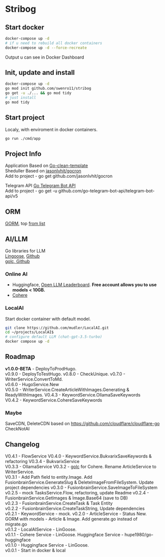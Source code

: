 
# Stribog

## Start docker
```bash
docker-compose up -d
# if u need to rebuild all docker containers
docker-compose up -d --force-recreate
```
Output u can see in Docker Dashboard

## Init, update and install
```bash
docker-compose up -d
go mod init github.com/swenro11/stribog
go get -u ./... && go mod tidy 
# just install
go mod tidy
```

## Start project 
Localy, with enviroment in docker containers.  
```bash
go run ./cmd/app
```

## Project Info
Application Based on [Go-clean-template](https://github.com/evrone/go-clean-template)  
Sheduller Based on [jasonlvhit/gocron](https://github.com/jasonlvhit/gocron)  
Add to project - go get github.com/jasonlvhit/gocron  

Telegram API [Go Telegram Bot API](https://go-telegram-bot-api.dev/)  
Add to project - go get -u github.com/go-telegram-bot-api/telegram-bot-api/v5 

## ORM
[GORM](https://gorm.io/), top [from list](https://github.com/d-tsuji/awesome-go-orms) 

## AI/LLM
Go libraries for LLM  
[Lingoose](https://lingoose.io/), [Github](https://github.com/henomis/lingoose)  
[golc, Github](https://github.com/hupe1980/golc)  

### Online AI
- Huggingface, [Open LLM Leaderboard](https://huggingface.co/spaces/HuggingFaceH4/open_llm_leaderboard). **Free account allows you to use models < 10GB.**  
- [Cohere](https://cohere.com/) 

### LocalAI
Start docker container with default model.  
```bash
git clone https://github.com/mudler/LocalAI.git 
cd ~/projects/LocalAI$ 
# configure default LLM (chat-gpt-3.5-turbo)
docker compose up -d
```

## Roadmap
**v1.0.0-BETA** - DeployToProdHugo.  
v0.9.0 - DeployToTestHugo. 
v0.8.0 - CheckUnique. 
v0.7.0 - WriterService.ConvertToMd.  
v0.6.0 - HugoService.New  
V0.5.0 - WriterService.CreateArticleWithImages.Generating & ReadyWithImages.
V0.4.3 - KeywordService.OllamaSaveKeywords    
V0.4.2 - KeywordService.CohereSaveKeywords

### Maybe
SaveCDN, DeleteCDN based on https://github.com/cloudflare/cloudflare-go  
CheckNotAI

## Changelog
V0.4.1 - FlowService
V0.4.0 - KeywordService.BukvarixSaveKeywords & refactoring
V0.3.4 - BukvarixService  
V0.3.3 - OllamaService
V0.3.2 - [golc](https://github.com/hupe1980/golc) for Cohere. Rename ArticleService to WriterService.  
V0.3.1 - Add Path field to entity.Image. Add FusionbrainService.GenerateSlug & DeleteImageFromFileSystem. Update project dependencies
v0.3.0 - FusionbrainService.SaveImageToFileSystem
v0.2.5 - mock TasksService.Flow, refactoring, update Readme 
v0.2.4 - FusionbrainService.GetImages & Image.Base64 (save to DB)   
v0.2.3 - FusionbrainService.CreateTask & Task Entity  
v0.2.2 - FusionbrainService.CreateTaskString, Update dependencies  
v0.2.1 - KeywordService - mock. 
v0.2.0 - ArticleService - Status New. GORM with models - Article & Image. Add generate.go instead of migrate.go  
v0.1.2 - LocalAIService - LinGoose.  
v0.1.1 - Cohere Service - LinGoose. Huggingface Service - hupe1980/go-huggingface  
v0.1.0 - Huggingface Service - LinGoose.  
v0.0.1 - Start in docker & local  